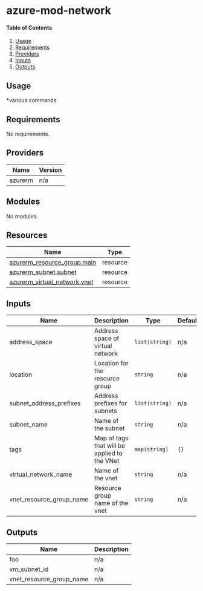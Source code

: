 # azure-mod-network

#### Table of Contents
1. [Usage](#usage)
2. [Requirements](#requirements)
3. [Providers](#Providers)
4. [Inputs](#inputs)
5. [Outputs](#outputs)
## Usage
*various commands
<!-- BEGINNING OF PRE-COMMIT-TERRAFORM DOCS HOOK -->
## Requirements

No requirements.

## Providers

| Name | Version |
|------|---------|
| azurerm | n/a |

## Modules

No modules.

## Resources

| Name | Type |
|------|------|
| [azurerm_resource_group.main](https://registry.terraform.io/providers/hashicorp/azurerm/latest/docs/resources/resource_group) | resource |
| [azurerm_subnet.subnet](https://registry.terraform.io/providers/hashicorp/azurerm/latest/docs/resources/subnet) | resource |
| [azurerm_virtual_network.vnet](https://registry.terraform.io/providers/hashicorp/azurerm/latest/docs/resources/virtual_network) | resource |

## Inputs

| Name | Description | Type | Default | Required |
|------|-------------|------|---------|:--------:|
| address\_space | Address space of virtual network | `list(string)` | n/a | yes |
| location | Location for the resource group | `string` | n/a | yes |
| subnet\_address\_prefixes | Address prefixes for subnets | `list(string)` | n/a | yes |
| subnet\_name | Name of the subnet | `string` | n/a | yes |
| tags | Map of tags that will be applied to the VNet | `map(string)` | `{}` | no |
| virtual\_network\_name | Name of the vnet | `string` | n/a | yes |
| vnet\_resource\_group\_name | Resource group name of the vnet | `string` | n/a | yes |

## Outputs

| Name | Description |
|------|-------------|
| foo | n/a |
| vm\_subnet\_id | n/a |
| vnet\_resource\_group\_name | n/a |
<!-- END OF PRE-COMMIT-TERRAFORM DOCS HOOK -->
